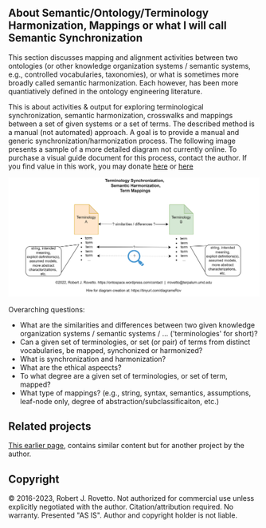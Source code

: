 ## About Semantic/Ontology/Terminology Harmonization, Mappings or what I will call Semantic Synchronization 

This section discusses mapping and alignment activities between two ontologies (or other knowledge organization systems / semantic systems, e.g., controlled vocabularies, taxonomies), or  what is sometimes more broadly called semantic harmonization. Each however, has been more quantiatively defined in the ontology engineering literature.

This is about activities & output for exploring terminological synchronization, semantic harmonization, crosswalks and mappings between a set of given systems or a set of terms. The described method is a manual (not automated) approach. A goal is to provide a manual and generic synchronization/harmonization process. The following image presents a sample of a more detailed diagram not currently online. To purchase a visual guide document for this process, contact the author. 
If you find value in this work, you may donate [here](https://tinyurl.com/yyoo6z96) or [here](https://tinyurl.com/donateViaPayPalrr)

![image](https://github.com/rrovetto/Ontology-Development-Guidelines/blob/b20983df7bbc7ba8d3d9bab64888929eb4c46711/images/VocabularySynchronization_SemanticHarmonization_Daigram_Rovetto.png)

Overarching questions:
- What are the similarities and differences between two given knowledge organization systems / semantic systems / ... ('terminologies' for short)?
- Can a given set of terminologies, or set (or pair) of terms from distinct vocabularies, be mapped, synchonized or harmonized?
- What is synchronization and harmonization? 
- What are the ethical aspeects?
- To what degree are a given set of terminologies, or set of term, mapped?
 - What type of mappings? (e.g., string, syntax, semantics, assumptions, leaf-node only, degree of abstraction/subclassificaiton, etc.)

## Related projects
[This earlier page](https://github.com/rrovetto/Catalog-Space-Vocabularies/tree/main/CrosswalksMapping), contains similar content but for another project by the author.

## Copyright
© 2016-2023, Robert J. Rovetto.
Not authorized for commercial use unless explicitly negotiated with the author. Citation/attribution required. 
No warranty. Presented "AS IS". Author and copyright holder is not liable.

